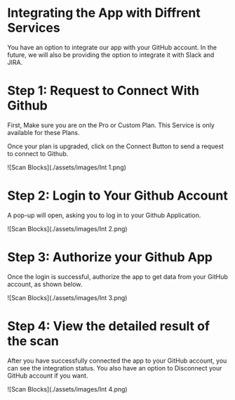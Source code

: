 # Integrating the App with Diffrent Services

You have an option to integrate our app with your GitHub account. In the future, we will also be providing the option to integrate it with Slack and JIRA.

# Step 1: Request to Connect With Github

First, Make sure you are on the Pro or Custom Plan. This Service is only available for these Plans.

Once your plan is upgraded, click on the Connect Button to send a request to connect to Github.

![Scan Blocks](./assets/images/Int 1.png)

# Step 2: Login to Your Github Account

A pop-up will open, asking you to log in to your Github Application. 

![Scan Blocks](./assets/images/Int 2.png)

# Step 3: Authorize your Github App

Once the login is successful, authorize the app to get data from your GitHub account, as shown below.

![Scan Blocks](./assets/images/Int 3.png)

# Step 4: View the detailed result of the scan

After you have successfully connected the app to your GitHub account, you can see the integration status. You also have an option to Disconnect your GitHub account if you want.

![Scan Blocks](./assets/images/Int 4.png)
